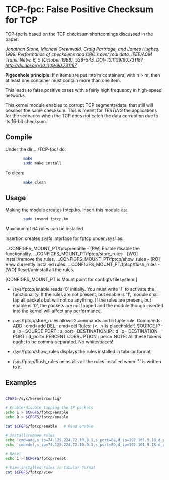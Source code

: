 # TCP-fpc: False Positive Checksum for TCP

TCP-fpc is based on the TCP checksum shortcomings discussed in the paper:

_Jonathan Stone, Michael Greenwald, Craig Partridge, and James Hughes. 1998.
Performance of checksums and CRC's over real data. 
IEEE/ACM Trans. Netw. 6, 5 (October 1998), 529-543. DOI=10.1109/90.731187 
http://dx.doi.org/10.1109/90.731187_

__Pigeonhole principle:__ If n items are put into m containers, with n > m,
then at least one container must contain more than one item.

This leads to false positive cases with a fairly high frequency in high-speed
networks.

This kernel module enables to corrupt TCP segments/data, that still
will possess the same checksum. This is meant for *TESTING* the
applications for the scenarios when the TCP does not catch the data
corruption due to its 16-bit checksum.

## Compile

Under the dir .../TCP-fpc/ do:
```bash
        make
        sudo make install
```
To clean:
```bash
        make clean
```
## Usage

Making the module creates fptcp.ko. Insert this module as:

```bash
        sudo insmod fptcp.ko
```

Maximum of 64 rules can be installed.


Insertion creates sysfs interface for fptcp under /sys/ as:

...CONFIGFS_MOUNT_PT/fptcp/enable   	- [RW] Enable disable the functionality.
...CONFIGFS_MOUNT_PT/fptcp/store_rules 	- [WO] Install/remove the rules.
...CONFIGFS_MOUNT_PT/fptcp/show_rules   - [RO] View currently installed rules.
...CONFIGFS_MOUNT_PT/fptcp/flush_rules  - [WO] Reset/uninstall all the rules.

\[CONFIGFS_MOUNT_PT is Mount point for configfs filesystem.\]

* /sys/fptcp/enable reads '0' initially. You must write '1' to activate
the functionality. If the rules are not present, but enable is '1',
module shall tap all packets but will not do anything. If the
rules are present, but enable is '0', the packets are not tapped
and the module though inserted into the kernel will affect any
performance.

* /sys/fptcp/store_rules allows 2 commands and 5 tuple rule.
Commands:
    ADD                 : cmd=add
    DEL                 : cmd=del
Rules:                                  (<...> is placeholder)
    SOURCE IP           : s_ip=<ip1>
    SOURCE PORT         : s_port=<port1>
    DESTINATION IP      : d_ip=<ip2>
    DESTINATION PORT    : d_port=<port2>
    PERCENT CORRUPTION  : perc=<n>
NOTE:
All these tokens ought to be comma-separated. No whitespaces!

* /sys/fptcp/show_rules displays the rules installed in tabular format.

* /sys/fptcp/flush_rules uninstalls all the rules installed when '1' is
written to it.

## Examples
```bash

CFGFS=/sys/kernel/config/

# Enable/disable tapping the IP packets
echo 1 > $CFGFS/fptcp/enable
echo 0 > $CFGFS/fptcp/enable

cat $CFGFS/fptcp/enable   # Read enable

# Install/remove rules
echo 'cmd=add,s_ip=74.125.224.72.10.0.1,s_port=80,d_ip=192.101.9.18,d_port=80827,perc=50' > $CFGFS/fptcp/store_rules
echo 'cmd=del,s_ip=74.125.224.72.10.0.1,s_port=80,d_ip=192.101.9.18,d_port=80827,perc=50' > $CFGFS/fptcp/store_rules

# Reset
echo 1 > $CFGFS/fptcp/reset

# View installed rules in tabular format
cat $CFGFS/fptcp/view

```

